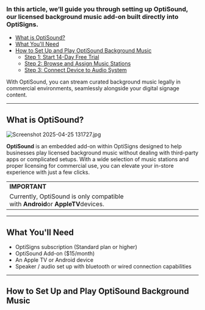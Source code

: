 ### In this article, we’ll guide you through setting up **OptiSound**, our licensed background music add-on built directly into OptiSigns.

* [What is OptiSound?](#Whatis)
* [What You'll Need](#WhatYouNeed)
* [How to Set Up and Play OptiSound Background Music](#Howto)
  + [Step 1: Start 14-Day Free Trial](#Step1)
  + [Step 2: Browse and Assign Music Stations](#Step2)
  + [Step 3: Connect Device to Audio System](#Step3)

With OptiSound, you can stream curated background music legally in commercial environments, seamlessly alongside your digital signage content.

---

**What is OptiSound?**
----------------------

![Screenshot 2025-04-25 131727.jpg](https://support.optisigns.com/hc/article_attachments/40673466618259)

**OptiSound** is an embedded add-on within OptiSigns designed to help businesses play licensed background music without dealing with third-party apps or complicated setups. With a wide selection of music stations and proper licensing for commercial use, you can elevate your in-store experience with just a few clicks.

|  |
| --- |
| **IMPORTANT** |
| Currently, OptiSound is only compatible with **Android**or **AppleTV**devices. |

---

**What You'll Need**
--------------------

* OptiSigns subscription (Standard plan or higher)
* OptiSound Add-on ($15/month)
* An Apple TV or Android device
* Speaker / audio set up with bluetooth or wired connection capabilities

---

**How to Set Up and Play OptiSound Background Music**
-----------------------------------------------------